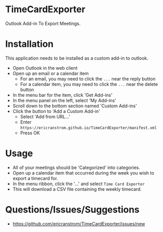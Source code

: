 # TimeCardExporter
Outlook Add-in To Export Meetings.

# Installation
 This application needs to be installed as a custom add-in to outlook.
* Open Outlook in the web client
* Open up an email or a calendar item
   * For an email, you may need to click the `...` near the reply button
   * For a calendar item, you may need to click the `...` near the delete button
* In the menu bar for the item, click 'Get Add-ins'
* In the menu panel on the left, select 'My Add-ins'
* Scroll down to the bottom section named 'Custom Add-ins'
* Click the button to 'Add a Custom Add-in'
    * Select 'Add from URL...'
    * Enter `https://ericranstrom.github.io/TimeCardExporter/manifest.xml`
    * Press OK

# Usage
* All of your meetings should be 'Categorized' into categories.
* Open up a calendar item that occurred during the week you wish to export a timecard for.
* In the menu ribbon, click the '...' and select `Time Card Exporter`
* This will download a CSV file containing the weekly timecard.

# Questions/Issues/Suggestions
* https://github.com/ericranstrom/TimeCardExporter/issues/new